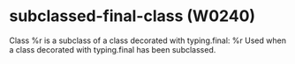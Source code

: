 # subclassed-final-class (W0240)

Class %r is a subclass of a class decorated with typing.final: %r Used
when a class decorated with typing.final has been subclassed.
